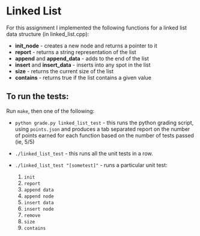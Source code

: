 # Linked List

For this assignment I implemented the following functions for a linked list data
structure (in linked_list.cpp):

* **init_node** - creates a new node and returns a pointer to it
* **report** - returns a string representation of the list
* **append** and **append_data** - adds to the end of the list
* **insert** and **insert_data** - inserts into any spot in the list
* **size** - returns the current size of the list
* **contains** - returns true if the list contains a given value

## To run the tests:

Run `make`, then one of the following:

* `python grade.py linked_list_test` - this runs the python grading
  script, using `points.json` and produces a tab separated report on the number of points 
  earned for each function based on the number of tests passed (ie, 5/5)
* `./linked_list_test` - this runs all the unit tests in a row.
* `./linked_list_test "[sometest]"` - runs a particular unit
  test:

    1. `init`
    2. `report`
    3. `append data`
    4. `append node`
    5. `insert data`
    6. `insert node`
    7. `remove`
    8. `size`
    9. `contains`